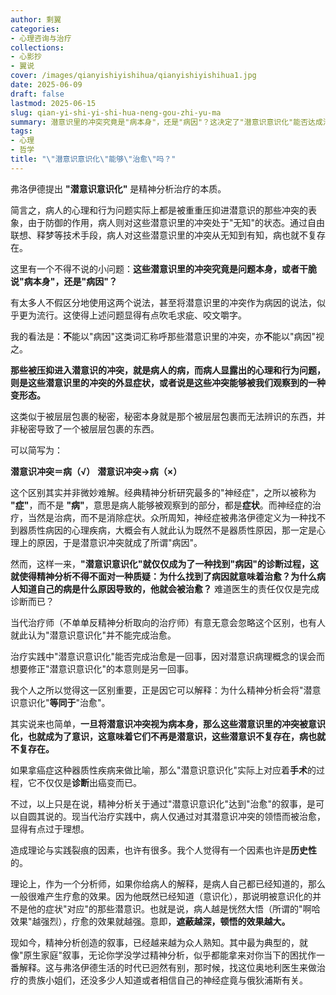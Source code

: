 ```yaml
---
author: 剩翼
categories:
- 心理咨询与治疗
collections:
- 心影抄
- 翼说
cover: /images/qianyishiyishihua/qianyishiyishihua1.jpg
date: 2025-06-09
draft: false
lastmod: 2025-06-15
slug: qian-yi-shi-yi-shi-hua-neng-gou-zhi-yu-ma
summary: 潜意识里的冲突究竟是"病本身"，还是"病因"？这决定了"潜意识意识化"能否达成治愈。
tags:
- 心理
- 哲学
title: "\"潜意识意识化\"能够\"治愈\"吗？"
---
```


弗洛伊德提出 **"潜意识意识化"** 是精神分析治疗的本质。

简言之，病人的心理和行为问题实际上都是被重重压抑进潜意识的那些冲突的表象，由于防御的作用，病人则对这些潜意识里的冲突处于"无知"的状态。通过自由联想、释梦等技术手段，病人对这些潜意识里的冲突从无知到有知，病也就不复存在。

这里有一个不得不说的小问题：**这些潜意识里的冲突究竟是问题本身，或者干脆说"病本身"，还是"病因"？**

有太多人不假区分地使用这两个说法，甚至将潜意识里的冲突作为病因的说法，似乎更为流行。这使得上述问题显得有点吹毛求疵、咬文嚼字。

我的看法是：**不**能以"病因"这类词汇称呼那些潜意识里的冲突，亦**不**能以"病因"视之。

**那些被压抑进入潜意识的冲突，就是病人的病，而病人显露出的心理和行为问题，则是这些潜意识里的冲突的外显症状，或者说是这些冲突能够被我们观察到的一种变形态。**

这类似于被层层包裹的秘密，秘密本身就是那个被层层包裹而无法辨识的东西，并非秘密导致了一个被层层包裹的东西。

可以简写为：

**潜意识冲突＝病（√）**
**潜意识冲突→病（×）**

这个区别其实并非微妙难解。经典精神分析研究最多的"神经症"，之所以被称为 **"症"**，而不是 **"病"**，意思是病人能够被观察到的部分，都是**症状**。而神经症的治疗，当然是治病，而不是消除症状。众所周知，神经症被弗洛伊德定义为一种找不到器质性病因的心理疾病，大概会有人就此认为既然不是器质性原因，那一定是心理上的原因，于是潜意识冲突就成了所谓"病因"。

然而，这样一来，**"潜意识意识化"就仅仅成为了一种找到"病因"的诊断过程，这就使得精神分析不得不面对一种质疑：为什么找到了病因就意味着治愈？为什么病人知道自己的病是什么原因导致的，他就会被治愈？** 难道医生的责任仅仅是完成诊断而已？

当代治疗师（不单单反精神分析取向的治疗师）有意无意会忽略这个区别，也有人就此认为"潜意识意识化"并不能完成治愈。

治疗实践中"潜意识意识化"能否完成治愈是一回事，因对潜意识病理概念的误会而想要修正"潜意识意识化"的本意则是另一回事。

我个人之所以觉得这一区别重要，正是因它可以解释：为什么精神分析会将"潜意识意识化"**等同于**"治愈"。

其实说来也简单，**一旦将潜意识冲突视为病本身，那么这些潜意识里的冲突被意识化，也就成为了意识，这意味着它们不再是潜意识，这些潜意识不复存在，病也就不复存在。**

如果拿癌症这种器质性疾病来做比喻，那么"潜意识意识化"实际上对应着**手术**的过程，它不仅仅是**诊断**出癌变而已。

不过，以上只是在说，精神分析关于通过"潜意识意识化"达到"治愈"的叙事，是可以自圆其说的。现当代治疗实践中，病人仅通过对其潜意识冲突的领悟而被治愈，显得有点过于理想。

造成理论与实践裂痕的因素，也许有很多。我个人觉得有一个因素也许是**历史性**的。

理论上，作为一个分析师，如果你给病人的解释，是病人自己都已经知道的，那么一般很难产生疗愈的效果。因为他既然已经知道（意识化），那说明被意识化的并不是他的症状"对应"的那些潜意识。也就是说，病人越是恍然大悟（所谓的"啊哈效果"越强烈），疗愈的效果就越强。意即，**遮蔽越深，顿悟的效果越大。**

现如今，精神分析创造的叙事，已经越来越为众人熟知。其中最为典型的，就像"原生家庭"叙事，无论你学没学过精神分析，似乎都能拿来对你当下的困扰作一番解释。这与弗洛伊德生活的时代已迥然有别，那时候，找这位奥地利医生来做治疗的贵族小姐们，还没多少人知道或者相信自己的神经症竟与俄狄浦斯有关。
